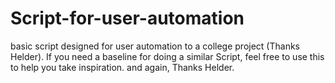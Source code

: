 # Script-for-user-automation
basic script designed for user automation to a college project (Thanks Helder).
If you need a baseline for doing a similar Script, feel free to use this to help you take inspiration.
and again, Thanks Helder.

